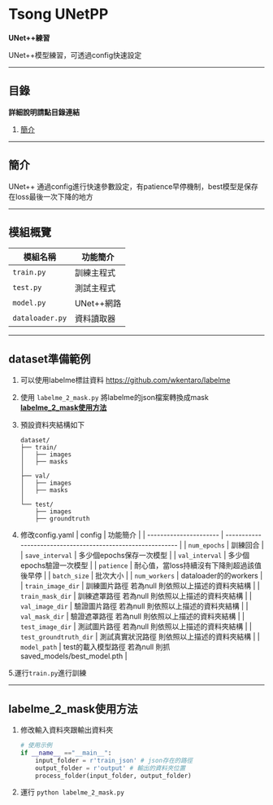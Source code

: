 # Tsong UNetPP

**UNet++練習**

UNet++模型練習，可透過config快速設定

---

## 目錄

**詳細說明請點目錄連結**

1. [簡介](#簡介)

---

## 簡介

UNet++
通過config進行快速參數設定，有patience早停機制，best模型是保存在loss最後一次下降的地方

---

## 模組概覽


| 模組名稱        | 功能簡介   |
| --------------- | ---------- |
| `train.py`      | 訓練主程式 |
| `test.py`       | 測試主程式 |
| `model.py`      | UNet++網路 |
| `dataloader.py` | 資料讀取器 |

---

## dataset準備範例

1. 可以使用labelme標註資料 https://github.com/wkentaro/labelme

2. 使用 `labelme_2_mask.py` 將labelme的json檔案轉換成mask [**labelme_2_mask使用方法**](#labelme_2_mask使用方法)

3. 預設資料夾結構如下

    ```plaintext
    dataset/
    ├── train/
    │   ├── images
    │   ├── masks
    │
    ├── val/
    │   ├── images
    │   ├── masks
    │ 
    └── test/
        ├── images
        ├── groundtruth
    ```

4. 修改config.yaml
    | config                 | 功能簡介                                                    |
    | ---------------------- | ----------------------------------------------------------- |
    | `num_epochs`           | 訓練回合                                                    |
    | `save_interval`        | 多少個epochs保存一次模型                                    |
    | `val_interval`         | 多少個epochs驗證一次模型                                    |
    | `patience`             | 耐心值，當loss持續沒有下降則超過該值後早停                  |
    | `batch_size`           | 批次大小                                                    |
    | `num_workers`          | dataloader的的workers                                       |
    | `train_image_dir`      | 訓練圖片路徑 若為null 則依照以上描述的資料夾結構            |
    | `train_mask_dir`       | 訓練遮罩路徑 若為null 則依照以上描述的資料夾結構            |
    | `val_image_dir`        | 驗證圖片路徑 若為null 則依照以上描述的資料夾結構            |
    | `val_mask_dir`         | 驗證遮罩路徑 若為null 則依照以上描述的資料夾結構            |
    | `test_image_dir`       | 測試圖片路徑 若為null 則依照以上描述的資料夾結構            |
    | `test_groundtruth_dir` | 測試真實狀況路徑 則依照以上描述的資料夾結構                 |
    | `model_path`           | test的載入模型路徑 若為null 則抓saved_models/best_model.pth |


5.運行`train.py`進行訓練

---

## labelme_2_mask使用方法

1. 修改輸入資料夾跟輸出資料夾
    ```python
    # 使用示例
    if __name__ =="__main__":
        input_folder = r'train_json' # json存在的路徑
        output_folder = r'output' # 輸出的資料夾位置
        process_folder(input_folder, output_folder)

    ```
2. 運行 `python labelme_2_mask.py`